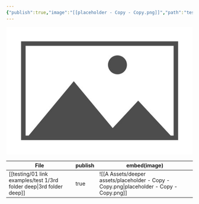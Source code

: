 ```yaml
---
{"publish":true,"image":"[[placeholder - Copy - Copy.png]]","path":"testing/01 link examples/test 1/3rd folder deep.md","permalink":"/testing/01-link-examples/test-1/3rd-folder-deep/","PassFrontmatter":true}
---
```



![placeholder - Copy - Copy.png](../../../A%20Assets/deeper%20assets/placeholder%20-%20Copy%20-%20Copy.png)


| File                                                                    | publish | embed(image)                                                                             |
| ----------------------------------------------------------------------- | ------- | ---------------------------------------------------------------------------------------- |
| [[testing/01 link examples/test 1/3rd folder deep\|3rd folder deep]] | true    | ![[A Assets/deeper assets/placeholder - Copy - Copy.png\|placeholder - Copy - Copy.png]] |



